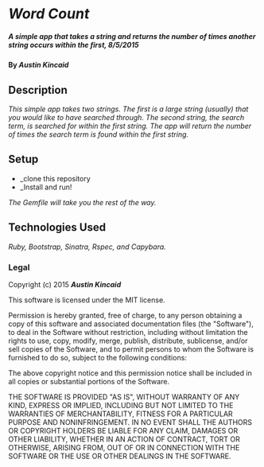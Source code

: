 # _Word Count_

##### _A simple app that takes a string and returns the number of times another string occurs within the first, 8/5/2015_

#### By _**Austin Kincaid**_

## Description

_This simple app takes two strings. The first is a large string (usually) that you would like to have searched through. The second string, the search term, is searched for within the first string. The app will return the number of times the search term is found within the first string._

## Setup

* _clone this repository
* _Install and run!

_The Gemfile will take you the rest of the way._

## Technologies Used

_Ruby, Bootstrap, Sinatra, Rspec, and Capybara._

### Legal

Copyright (c) 2015 **_Austin Kincaid_**

This software is licensed under the MIT license.

Permission is hereby granted, free of charge, to any person obtaining a copy
of this software and associated documentation files (the "Software"), to deal
in the Software without restriction, including without limitation the rights
to use, copy, modify, merge, publish, distribute, sublicense, and/or sell
copies of the Software, and to permit persons to whom the Software is
furnished to do so, subject to the following conditions:

The above copyright notice and this permission notice shall be included in
all copies or substantial portions of the Software.

THE SOFTWARE IS PROVIDED "AS IS", WITHOUT WARRANTY OF ANY KIND, EXPRESS OR
IMPLIED, INCLUDING BUT NOT LIMITED TO THE WARRANTIES OF MERCHANTABILITY,
FITNESS FOR A PARTICULAR PURPOSE AND NONINFRINGEMENT. IN NO EVENT SHALL THE
AUTHORS OR COPYRIGHT HOLDERS BE LIABLE FOR ANY CLAIM, DAMAGES OR OTHER
LIABILITY, WHETHER IN AN ACTION OF CONTRACT, TORT OR OTHERWISE, ARISING FROM,
OUT OF OR IN CONNECTION WITH THE SOFTWARE OR THE USE OR OTHER DEALINGS IN
THE SOFTWARE.
